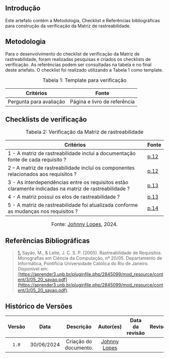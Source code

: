 ## Introdução

Este artefato contém a Metodologia, Checklist e Referências bibliográficas para construção da verificação da Matriz de rastreabilidade. 

## Metodologia

Para o desenvolvimento do checklist de verificação da Matriz de rastreabilidade, foram realizadas pesquisas e criados os checklists de verificação. As referências podem ser consultadas na tabela e no final deste artefato. O checklist foi realizado utilizando a Tabela 1 como template.

<font size="3"><p style="text-align: center">Tabela 1: Template para verificação</p></font>

<center>

Critérios | Fonte
--|--
Pergunta para avaliação| Página e livro de referência

</center>

## Checklists de verificação

<font size="3"><p style="text-align: center">Tabela 2: Verificação da Matriz de rastreabilidade </p></font>

Critérios   | Fonte
--------- | ------ 
1 - A matriz de rastreabilidade inclui a documentação fonte de cada requisito ?  | <a id="TEC3" href="#RP3">p.12</a>
2 – A matriz de rastreabilidade inclui os componentes relacionados aos requisitos ?  | <a id="TEC3" href="#RP3">p.12</a>
3 - As interdependências entre os requisitos estão claramente indicadas na matriz de rastreabilidade ?  | <a id="TEC3" href="#RP3">p.13</a>
4 - A matriz possui os elos de rastreabilidade ?  | <a id="TEC3" href="#RP3">p.13</a>
5 - A matriz de rastreabilidade foi atualizada conforme as mudanças nos requisitos ? | <a id="TEC3" href="#RP3">p.14</a>

<font size="3"><p style="text-align: center">Fonte: [Johnny Lopes](https://github.com/JohnnyLopess), 2024.</p></font>

## Referências Bibliográficas

> <a id="RP3" href="#TEC3">1.</a> Sayão, M., & Leite, J. C. S. P. (2005). Rastreabilidade de Requisitos. Monografias em Ciência da Computação, nº 20/05. Departamento de Informática, Pontifícia Universidade Católica do Rio de Janeiro. Disponível em: [https://aprender3.unb.br/pluginfile.php/2845099/mod_resource/content/3/05_20_sayao.pdf](https://aprender3.unb.br/pluginfile.php/2845099/mod_resource/content/3/05_20_sayao.pdf).










## Histórico de Versões

| Versão | Data | Descrição | Autor(es) | Data da revisão | Revisor(es) |
| :--: | :--: | :--: | :--: | :--: | :--: |
|`1.0` | 30/06/2024 | Criação do documento. |[Johnny Lopes](https://github.com/JohnnyLopess) |  | |   
